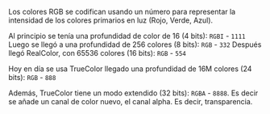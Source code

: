 Los colores RGB se codifican usando un número para representar la intensidad de los colores primarios en luz (Rojo, Verde, Azul).

Al principio se tenía una profundidad de color de 16 (4 bits): `RGBI` - `1111`
Luego se llegó a una profundidad de 256 colores (8 bits): `RGB` - `332`
Después llegó RealColor, con 65536 colores (16 bits): `RGB` - `554`

Hoy en día se usa TrueColor llegado una profundidad de 16M colores (24 bits): `RGB` - `888`

Además, TrueColor tiene un modo extendido (32 bits): `RGBA` - `8888`. Es decir se añade un canal de color nuevo, el canal alpha.
Es decir, transparencia.

